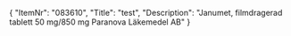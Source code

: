 {
  "ItemNr": "083610",
  "Title": "test",
  "Description": "Janumet, filmdragerad tablett 50 mg/850 mg Paranova Läkemedel AB"
}